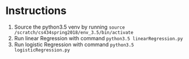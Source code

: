 # Instructions

1. Source the python3.5 venv by running `source /scratch/cs434spring2018/env_3.5/bin/activate`
2. Run linear Regression with command `python3.5 linearRegression.py`
2. Run logistic Regression with command `python3.5 logisticRegression.py`
